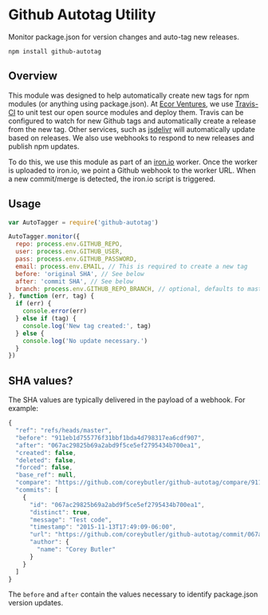 # Github Autotag Utility

Monitor package.json for version changes and auto-tag new releases.

`npm install github-autotag`

## Overview

This module was designed to help automatically create new tags for npm modules (or anything using package.json).
At [Ecor Ventures](http://ecorventures.com), we use [Travis-CI](http://travis-ci.org) to unit test our open source
modules and deploy them. Travis can be configured to watch for new Github tags and automatically create a release
from the new tag. Other services, such as [jsdelivr](http://github.com/jsdelivr/jsdelivr) will automatically update
based on releases. We also use webhooks to respond to new releases and publish npm updates.

To do this, we use this module as part of an [iron.io](http://iron.io) worker. Once the worker is uploaded to iron.io,
we point a Github webhook to the worker URL. When a new commit/merge is detected, the iron.io script is triggered.

## Usage

```js
var AutoTagger = require('github-autotag')

AutoTagger.monitor({
  repo: process.env.GITHUB_REPO,
  user: process.env.GITHUB_USER,
  pass: process.env.GITHUB_PASSWORD,
  email: process.env.EMAIL, // This is required to create a new tag
  before: 'original SHA', // See below
  after: 'commit SHA', // See below
  branch: process.env.GITHUB_REPO_BRANCH, // optional, defaults to master
}, function (err, tag) {
  if (err) {
    console.error(err)
  } else if (tag) {
    console.log('New tag created:', tag)
  } else {
    console.log('No update necessary.')
  }
})
```

## SHA values?

The SHA values are typically delivered in the payload of a webhook. For example:

```js
{
  "ref": "refs/heads/master",
  "before": "911eb1d755776f31bbf1bda4d798317ea6cdf907",
  "after": "067ac29825b69a2abd9f5ce5ef2795434b700ea1",
  "created": false,
  "deleted": false,
  "forced": false,
  "base_ref": null,
  "compare": "https://github.com/coreybutler/github-autotag/compare/911eb1d75577...067ac29825b6",
  "commits": [
    {
      "id": "067ac29825b69a2abd9f5ce5ef2795434b700ea1",
      "distinct": true,
      "message": "Test code",
      "timestamp": "2015-11-13T17:49:09-06:00",
      "url": "https://github.com/coreybutler/github-autotag/commit/067ac29825b69a2abd9f5ce5ef2795434b700ea1",
      "author": {
        "name": "Corey Butler"
      }
    }
  ]
}
```

The `before` and `after` contain the values necessary to identify package.json version updates.
